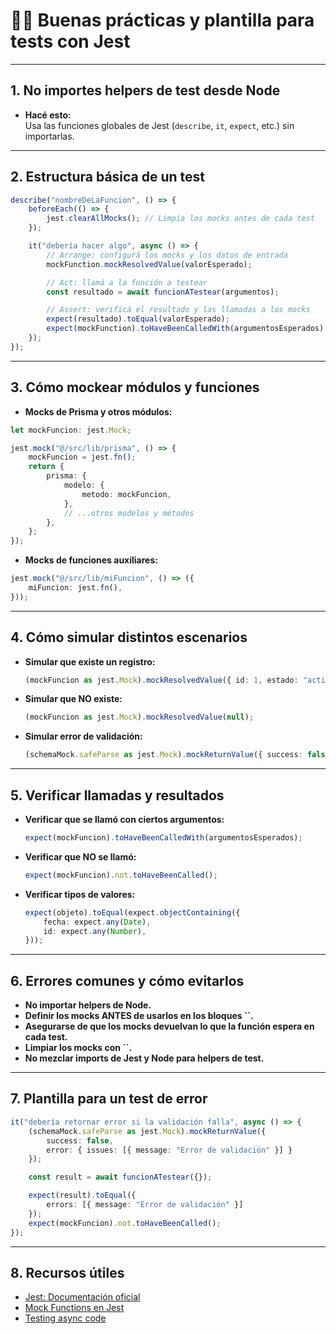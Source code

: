 # 🧑‍💻 Buenas prácticas y plantilla para tests con Jest

---

## 1. **No importes helpers de test desde Node**

- **Hacé esto:**\
  Usa las funciones globales de Jest (`describe`, `it`, `expect`, etc.) sin importarlas.

---

## 2. **Estructura básica de un test**

```typescript
describe("nombreDeLaFuncion", () => {
    beforeEach(() => {
        jest.clearAllMocks(); // Limpia los mocks antes de cada test
    });

    it("debería hacer algo", async () => {
        // Arrange: configurá los mocks y los datos de entrada
        mockFunction.mockResolvedValue(valorEsperado);

        // Act: llamá a la función a testear
        const resultado = await funcionATestear(argumentos);

        // Assert: verificá el resultado y las llamadas a los mocks
        expect(resultado).toEqual(valorEsperado);
        expect(mockFunction).toHaveBeenCalledWith(argumentosEsperados);
    });
});
```

---

## 3. **Cómo mockear módulos y funciones**

- **Mocks de Prisma y otros módulos:**

```typescript
let mockFuncion: jest.Mock;

jest.mock("@/src/lib/prisma", () => {
    mockFuncion = jest.fn();
    return {
        prisma: {
            modelo: {
                metodo: mockFuncion,
            },
            // ...otros modelos y métodos
        },
    };
});
```

- **Mocks de funciones auxiliares:**

```typescript
jest.mock("@/src/lib/miFuncion", () => ({
    miFuncion: jest.fn(),
}));
```

---

## 4. **Cómo simular distintos escenarios**

- **Simular que existe un registro:**
  ```typescript
  (mockFuncion as jest.Mock).mockResolvedValue({ id: 1, estado: "activo" });
  ```
- **Simular que NO existe:**
  ```typescript
  (mockFuncion as jest.Mock).mockResolvedValue(null);
  ```
- **Simular error de validación:**
  ```typescript
  (schemaMock.safeParse as jest.Mock).mockReturnValue({ success: false, error: { issues: [...] } });
  ```

---

## 5. **Verificar llamadas y resultados**

- **Verificar que se llamó con ciertos argumentos:**
  ```typescript
  expect(mockFuncion).toHaveBeenCalledWith(argumentosEsperados);
  ```
- **Verificar que NO se llamó:**
  ```typescript
  expect(mockFuncion).not.toHaveBeenCalled();
  ```
- **Verificar tipos de valores:**
  ```typescript
  expect(objeto).toEqual(expect.objectContaining({
      fecha: expect.any(Date),
      id: expect.any(Number),
  }));
  ```

---

## 6. **Errores comunes y cómo evitarlos**

- **No importar helpers de Node.**
- **Definir los mocks ANTES de usarlos en los bloques ****\`\`****.**
- **Asegurarse de que los mocks devuelvan lo que la función espera en cada test.**
- **Limpiar los mocks con **``**.**
- **No mezclar imports de Jest y Node para helpers de test.**

---

## 7. **Plantilla para un test de error**

```typescript
it("debería retornar error si la validación falla", async () => {
    (schemaMock.safeParse as jest.Mock).mockReturnValue({
        success: false,
        error: { issues: [{ message: "Error de validación" }] }
    });

    const result = await funcionATestear({});

    expect(result).toEqual({
        errors: [{ message: "Error de validación" }]
    });
    expect(mockFuncion).not.toHaveBeenCalled();
});
```

---

## 8. **Recursos útiles**

- [Jest: Documentación oficial](https://jestjs.io/docs/es-ES/getting-started)
- [Mock Functions en Jest](https://jestjs.io/docs/es-ES/mock-functions)
- [Testing async code](https://jestjs.io/docs/es-ES/asynchronous)

